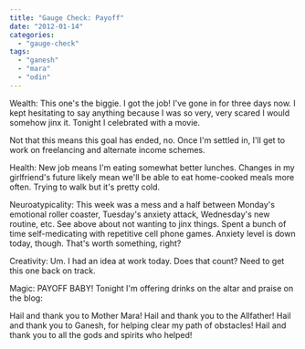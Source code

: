 ```yaml
---
title: "Gauge Check: Payoff"
date: "2012-01-14"
categories: 
  - "gauge-check"
tags: 
  - "ganesh"
  - "mara"
  - "odin"
---
```


Wealth: This one's the biggie. I got the job! I've gone in for three days now. I kept hesitating to say anything because I was so very, very scared I would somehow jinx it. Tonight I celebrated with a movie.

Not that this means this goal has ended, no. Once I'm settled in, I'll get to work on freelancing and alternate income schemes.

Health: New job means I'm eating somewhat better lunches. Changes in my girlfriend's future likely mean we'll be able to eat home-cooked meals more often. Trying to walk but it's pretty cold.

Neuroatypicality: This week was a mess and a half between Monday's emotional roller coaster, Tuesday's anxiety attack, Wednesday's new routine, etc. See above about not wanting to jinx things. Spent a bunch of time self-medicating with repetitive cell phone games. Anxiety level is down today, though. That's worth something, right?

Creativity: Um. I had an idea at work today. Does that count? Need to get this one back on track.

Magic: PAYOFF BABY! Tonight I'm offering drinks on the altar and praise on the blog:

Hail and thank you to Mother Mara! Hail and thank you to the Allfather! Hail and thank you to Ganesh, for helping clear my path of obstacles! Hail and thank you to all the gods and spirits who helped!
